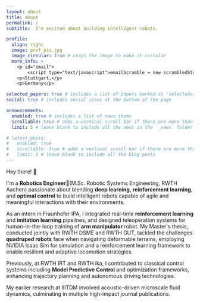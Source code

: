 ```yaml
---
layout: about
title: about
permalink: /
subtitle:  I'm excited about building intelligent robots.

profile:
  align: right
  image: prof_pic.jpg
  image_circular: True # crops the image to make it circular
  more_info: >
    <p id="email">
        <script type="text/javascript">emailScramble = new scrambledString(document.getElementById('email'),'emailScramble','cihagdarozmamlmf@.',[15,12,5,3,9,2,11,7,16,4,10,6,1,13,17,0,8,14]);</script><br></p>
    <p>Stuttgart,</p>
    <p>Germany</p>

selected_papers: true # includes a list of papers marked as "selected={true}"
social: true # includes social icons at the bottom of the page

announcements:
  enabled: true # includes a list of news items
  scrollable: true # adds a vertical scroll bar if there are more than 3 news items
  limit: 5 # leave blank to include all the news in the `_news` folder

# latest_posts:
#   enabled: true
#   scrollable: true # adds a vertical scroll bar if there are more than 3 new posts items
#   limit: 3 # leave blank to include all the blog posts
---
```




Hey there! 👋

I'm a **Robotics Engineer🤖**(M.Sc. Robotic Systems Engineering, RWTH Aachen) passionate about blending **deep learning**, **reinforcement learning**, and **optimal control** to build intelligent robots capable of agile and meaningful interactions with their environments. 

As an intern in Fraunhofer IPA, I integrated real-time **reinforcement learning** and **imitation learning** pipelines, and designed teleoperation systems  for human-in-the-loop training of **arm manipulator** robot. My Master's thesis, conducted jointly with RWTH DSME and RWTH GUT, tackled the challenges **quadruped robots** face when navigating deformable terrains, employing NVIDIA Isaac Sim for simulation and a reinforcement learning framework to enable resilient and adaptive locomotion strategies.

Previously, at RWTH IRT and RWTH ika, I contributed to classical control systems including **Model Predictive Control** and optimization frameworks, enhancing trajectory planning and autonomous driving technologies. 

My earlier research at IIITDM involved acoustic-driven microscale fluid dynamics, culminating in multiple high-impact journal publications.

